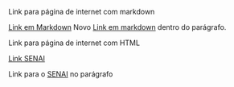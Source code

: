 <!-- Primeira digitação -->
Link para página de internet com markdown 

[Link em Markdown](https://google.com)
Novo [Link em markdown](https://google.com) dentro do parágrafo.

<!-- Segunda digitação -->
<p>Link para página de internet com HTML </p>
<a href="https://sp.senai.br">Link SENAI</a>
<p>Link para o <a href="https://sp.senai.br">SENAI</a> no parágrafo</p>